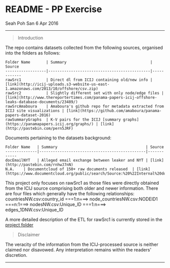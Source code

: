 # README - PP Exercise
Seah Poh San
6 Apr 2016

***

> Introduction

The repo contains datasets collected from the following sources, organised into the folders as follows:

    Folder Name       | Summary                                     | Source
    ------------------|---------------------------------------------|------------
    rawSrc1           | Direct dl from ICIJ containing old/new info | [link](http://icij-uploads.s3-website-us-east-1.amazonaws.com/2013/10/offshore/csv.zip)
    rawSrc2           | Slightly different set with only node/edge files | [link](http://www.thereportertimes.com/panama-papers-icij-offshore-leaks-database-documents/23489/)
    rawSrcAmaboura    | Amaboura's github repo for metadata extracted from ICIJ site visualizations | [link](https://github.com/amaboura/panama-papers-dataset-2016)
    rawSummaryGraphs  | K-V pairs for the ICIJ [summary graphs](https://panamapapers.icij.org/graphs/) | [link](http://pastebin.com/pern5JRF)

Documents pertaining to the datasets background:

    Folder Name   | Summary                                       | Source
    --------------|-----------------------------------------------|------------
    docEmailNYT   | Alleged email exchange between leaker and NYT | [link](http://pastebin.com/rnhwJ7nN)
    N.A.    | Documentcloud of 150+ raw documents released  | [link](https://www.documentcloud.org/public/search/Source:%20%22Internal%20documents%20from%20Mossack%20Fonseca%20%28Panama%20Papers%29%22/p4)

This project only focuses on rawSrc1 as those files were directly obtained from the ICIJ source comprising both older and newer information. There are four files which generally have the following relationships:
countriesNW.csv:country_id ===1:n===>  node_countriesNW.csv:NODEID1 ===n:1===> nodesNW.csv:Unique_ID ===1:n===> edges_1DNW.csv:Unique_ID

A more detailed description of the ETL for rawSrc1 is currently stored in the [project folder](https://github.com/slothdev/panpapers-project/etl/)

> Disclaimer

The veracity of the information from the ICIJ-processed source is neither claimed nor disavowed. Any interpretation remains within the readers' discretion.

***
